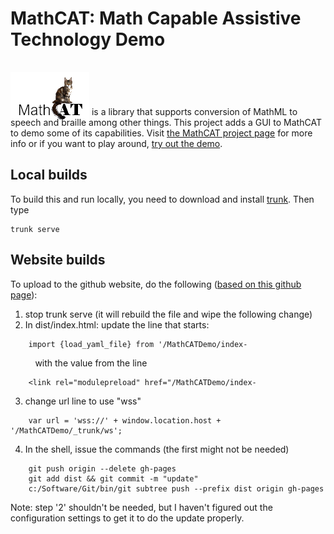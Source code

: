# MathCAT: Math Capable Assistive Technology Demo
<img src="logo.png" style="position: relative; top: 16px; z-index: -1;"> is a library that supports conversion of MathML to speech and braille among other things.
This project adds a GUI to MathCAT to demo some of its capabilities.
Visit [the MathCAT project page](https://nsoiffer.github.io/MathCAT/) for more info or if you want to play around, [try out the demo](https://nsoiffer.github.io/MathCATDemo/).


## Local builds
To build this and run locally, you need to download and install [trunk](https://docs.trunk.io/docs/install). Then type
```
trunk serve
```

## Website builds
To upload to the github website, do the following ([based on this github page](https://gist.github.com/cobyism/4730490)):
1. stop trunk serve (it will rebuild the file and wipe the following change)
2. In dist/index.html: update the line that starts:
```
    import {load_yaml_file} from '/MathCATDemo/index-
```
&nbsp;&nbsp;&nbsp;&nbsp;&nbsp;&nbsp;&nbsp;&nbsp;&nbsp;&nbsp;with the value from the line
```
    <link rel="modulepreload" href="/MathCATDemo/index-
```
3. change url line to use "wss"
```
    var url = 'wss://' + window.location.host + '/MathCATDemo/_trunk/ws';
```
4. In the shell, issue the commands (the first might not be needed)
```
    git push origin --delete gh-pages
    git add dist && git commit -m "update"
    c:/Software/Git/bin/git subtree push --prefix dist origin gh-pages 
```

Note: step '2' shouldn't be needed, but I haven't figured out the configuration settings to get it to do the update properly.